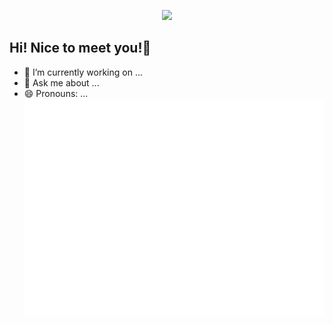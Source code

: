<div align="center">

![](https://cdn.jsdelivr.net/gh/HanxuLiu/CDN1/img/2023/202311082108424.gif)

</div>

## Hi! Nice to meet you!👋

- 🔭 I’m currently working on ...
- 💬 Ask me about ...
- 😄 Pronouns: ...
![](./img/hidog.gif)